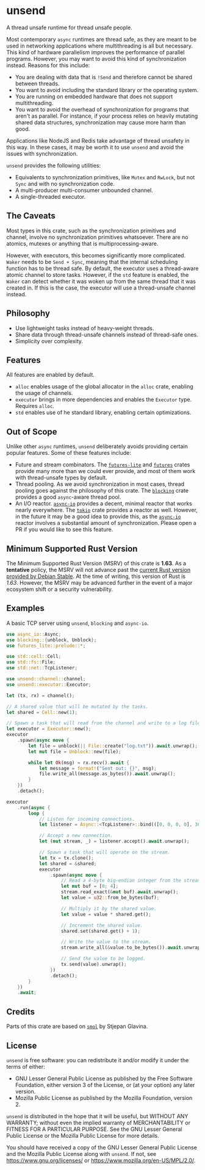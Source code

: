 # unsend

A thread unsafe runtime for thread unsafe people.

Most contemporary `async` runtimes are thread safe, as they are meant to be used
in networking applications where multithreading is all but necessary. This kind
of hardware parallelism improves the performance of parallel programs. However,
you may want to avoid this kind of synchronization instead. Reasons for this
include:

- You are dealing with data that is `!Send` and therefore cannot be shared
  between threads.
- You want to avoid including the standard library or the operating
  system.
- You are running on embedded hardware that does not support multithreading.
- You want to avoid the overhead of synchronization for programs that aren't as
  parallel. For instance, if your process relies on heavily mutating shared data
  structures, synchronization may cause more harm than good.

Applications like NodeJS and Redis take advantage of thread unsafety in this
way. In these cases, it may be worth it to use `unsend` and avoid the issues
with synchronization.

`unsend` provides the following utilities:

- Equivalents to synchronization primitives, like `Mutex` and `RwLock`, but not
  `Sync` and with no synchronization code.
- A multi-producer multi-consumer unbounded channel.
- A single-threaded executor.

## The Caveats

Most types in this crate, such as the synchronization primitives and channel,
involve no synchronization primitives whatsoever. There are no atomics, mutexes
or anything that is multiprocessing-aware.

However, with executors, this becomes significantly more complicated. `Waker`
needs to be `Send + Sync`, meaning that the internal scheduling function has to
be thread safe. By default, the executor uses a thread-aware atomic channel to
store tasks. However, if the `std` feature is enabled, the `Waker` can detect
whether it was woken up from the same thread that it was created in. If this is
the case, the executor will use a thread-unsafe channel instead.

## Philosophy

- Use lightweight tasks instead of heavy-weight threads.
- Share data through thread-unsafe channels instead of thread-safe ones.
- Simplicity over complexity.

## Features

All features are enabled by default.

- `alloc` enables usage of the global allocator in the `alloc` crate, enabling
  the usage of channels.
- `executor` brings in more dependencies and enables the `Executor` type.
  Requires `alloc`.
- `std` enables use of he standard library, enabling certain
  optimizations.

## Out of Scope

Unlike other `async` runtimes, `unsend` deliberately avoids providing certain
popular features. Some of these features include:

- Future and stream combinators. The [`futures-lite`] and [`futures`] crates
  provide many more than we could ever provide, and most of them work with
  thread-unsafe types by default.
- Thread pooling. As we avoid synchronization in most cases, thread pooling goes
  against the philosophy of this crate. The [`blocking`] crate provides a good
  `async`-aware thread pool.
- An I/O reactor. [`async-io`] provides a decent, minimal reactor that works
  nearly everywhere. The [`tokio`] crate provides a reactor as well. However,
  in the future it may be a good idea to provide this, as the [`async-io`]
  reactor involves a substantial amount of synchronization. Please open a PR if
  you would like to see this feature.

[`futures-lite`]: https://crates.io/crates/futures-lite
[`futures`]: https://crates.io/crates/futures
[`blocking`]: https://crates.io/crates/blocking
[`async-io`]: https://crates.io/crates/async-io
[`tokio`]: https://crates.io/crates/tokio

## Minimum Supported Rust Version

The Minimum Supported Rust Version (MSRV) of this crate is **1.63**. As a
**tentative** policy, the MSRV will not advance past the
[current Rust version provided by Debian Stable]. At the time of writing, this
version of Rust is *1.63*. However, the MSRV may be advanced further in the
event of a major ecosystem shift or a security vulnerability.

[current Rust version provided by Debian Stable]: https://packages.debian.org/stable/rust/rustc

## Examples

A basic TCP server using `unsend`, `blocking` and `async-io`.

```rust
use async_io::Async;
use blocking::{unblock, Unblock};
use futures_lite::prelude::*;

use std::cell::Cell;
use std::fs::File;
use std::net::TcpListener;

use unsend::channel::channel;
use unsend::executor::Executor;

let (tx, rx) = channel();

// A shared value that will be mutated by the tasks.
let shared = Cell::new(1);

// Spawn a task that will read from the channel and write to a log file.
let executor = Executor::new();
executor
    .spawn(async move {
        let file = unblock(|| File::create("log.txt")).await.unwrap();
        let mut file = Unblock::new(file);

        while let Ok(msg) = rx.recv().await {
            let message = format!("Sent out: {}", msg);
            file.write_all(message.as_bytes()).await.unwrap();
        }
    })
    .detach();

executor
    .run(async {
        loop {
            // Listen for incoming connections.
            let listener = Async::<TcpListener>::bind(([0, 0, 0, 0], 3000)).unwrap();

            // Accept a new connection.
            let (mut stream, _) = listener.accept().await.unwrap();

            // Spawn a task that will operate on the stream.
            let tx = tx.clone();
            let shared = &shared;
            executor
                .spawn(async move {
                    // Read a 4-byte big-endian integer from the stream.
                    let mut buf = [0; 4];
                    stream.read_exact(&mut buf).await.unwrap();
                    let value = u32::from_be_bytes(buf);

                    // Multiply it by the shared value.
                    let value = value * shared.get();

                    // Increment the shared value.
                    shared.set(shared.get() + 1);

                    // Write the value to the stream.
                    stream.write_all(&value.to_be_bytes()).await.unwrap();

                    // Send the value to be logged.
                    tx.send(value).unwrap();
                })
                .detach();
        }
    })
    .await;
```

## Credits

Parts of this crate are based on [`smol`] by Stjepan Glavina.

[`smol`]: https://crates.io/crates/smol

## License

`unsend` is free software: you can redistribute it and/or modify it under the
terms of either:

- GNU Lesser General Public License as published by the Free Software
  Foundation, either version 3 of the License, or (at your option) any later
  version.
- Mozilla Public License as published by the Mozilla Foundation, version 2.

`unsend` is distributed in the hope that it will be useful, but WITHOUT ANY
WARRANTY; without even the implied warranty of MERCHANTABILITY or FITNESS FOR A
PARTICULAR PURPOSE. See the GNU Lesser General Public License or the Mozilla
Public License for more details.

You should have received a copy of the GNU Lesser General Public License and the
Mozilla Public License along with `unsend`. If not, see
<https://www.gnu.org/licenses/> or <https://www.mozilla.org/en-US/MPL/2.0/>.
